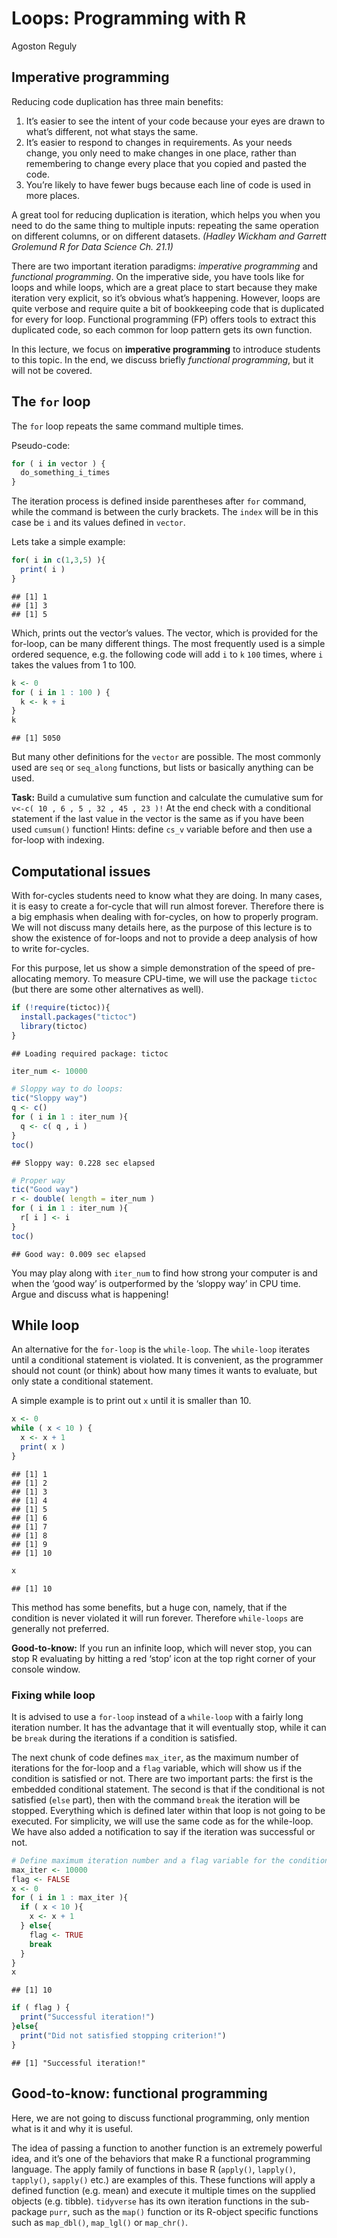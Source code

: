 Loops: Programming with R
================
Agoston Reguly

## Imperative programming

Reducing code duplication has three main benefits:

1.  It’s easier to see the intent of your code because your eyes are
    drawn to what’s different, not what stays the same.
2.  It’s easier to respond to changes in requirements. As your needs
    change, you only need to make changes in one place, rather than
    remembering to change every place that you copied and pasted the
    code.
3.  You’re likely to have fewer bugs because each line of code is used
    in more places.

A great tool for reducing duplication is iteration, which helps you when
you need to do the same thing to multiple inputs: repeating the same
operation on different columns, or on different datasets. *(Hadley
Wickham and Garrett Grolemund R for Data Science Ch. 21.1)*

There are two important iteration paradigms: *imperative programming*
and *functional programming*. On the imperative side, you have tools
like for loops and while loops, which are a great place to start because
they make iteration very explicit, so it’s obvious what’s happening.
However, loops are quite verbose and require quite a bit of bookkeeping
code that is duplicated for every for loop. Functional programming (FP)
offers tools to extract this duplicated code, so each common for loop
pattern gets its own function.

In this lecture, we focus on **imperative programming** to introduce
students to this topic. In the end, we discuss briefly *functional
programming*, but it will not be covered.

## The `for` loop

The `for` loop repeats the same command multiple times.

Pseudo-code:

``` r
for ( i in vector ) {
  do_something_i_times
}
```

The iteration process is defined inside parentheses after `for` command,
while the command is between the curly brackets. The `index` will be in
this case be `i` and its values defined in `vector`.

Lets take a simple example:

``` r
for( i in c(1,3,5) ){
  print( i )
}
```

    ## [1] 1
    ## [1] 3
    ## [1] 5

Which, prints out the vector’s values. The vector, which is provided for
the for-loop, can be many different things. The most frequently used is
a simple ordered sequence, e.g. the following code will add `i` to `k`
`100` times, where `i` takes the values from 1 to 100.

``` r
k <- 0
for ( i in 1 : 100 ) {
  k <- k + i
}
k
```

    ## [1] 5050

But many other definitions for the `vector` are possible. The most
commonly used are `seq` or `seq_along` functions, but lists or basically
anything can be used.

**Task:** Build a cumulative sum function and calculate the cumulative
sum for `v<-c( 10 , 6 , 5 , 32 , 45 , 23 )!` At the end check with a
conditional statement if the last value in the vector is the same as if
you have been used `cumsum()` function! Hints: define `cs_v` variable
before and then use a for-loop with indexing.

## Computational issues

With for-cycles students need to know what they are doing. In many
cases, it is easy to create a for-cycle that will run almost forever.
Therefore there is a big emphasis when dealing with for-cycles, on how
to properly program. We will not discuss many details here, as the
purpose of this lecture is to show the existence of for-loops and not to
provide a deep analysis of how to write for-cycles.

For this purpose, let us show a simple demonstration of the speed of
pre-allocating memory. To measure CPU-time, we will use the package
`tictoc` (but there are some other alternatives as well).

``` r
if (!require(tictoc)){
  install.packages("tictoc")
  library(tictoc)
}
```

    ## Loading required package: tictoc

``` r
iter_num <- 10000

# Sloppy way to do loops:
tic("Sloppy way")
q <- c()
for ( i in 1 : iter_num ){
  q <- c( q , i )
}
toc()
```

    ## Sloppy way: 0.228 sec elapsed

``` r
# Proper way
tic("Good way")
r <- double( length = iter_num )
for ( i in 1 : iter_num ){
  r[ i ] <- i
}
toc()
```

    ## Good way: 0.009 sec elapsed

You may play along with `iter_num` to find how strong your computer is
and when the ‘good way’ is outperformed by the ‘sloppy way’ in CPU time.
Argue and discuss what is happening!

## While loop

An alternative for the `for-loop` is the `while-loop`. The `while-loop`
iterates until a conditional statement is violated. It is convenient, as
the programmer should not count (or think) about how many times it wants
to evaluate, but only state a conditional statement.

A simple example is to print out `x` until it is smaller than 10.

``` r
x <- 0
while ( x < 10 ) {
  x <- x + 1
  print( x )
}
```

    ## [1] 1
    ## [1] 2
    ## [1] 3
    ## [1] 4
    ## [1] 5
    ## [1] 6
    ## [1] 7
    ## [1] 8
    ## [1] 9
    ## [1] 10

``` r
x
```

    ## [1] 10

This method has some benefits, but a huge con, namely, that if the
condition is never violated it will run forever. Therefore `while-loops`
are generally not preferred.

**Good-to-know:** If you run an infinite loop, which will never stop,
you can stop R evaluating by hitting a red ‘stop’ icon at the top right
corner of your console window.

### Fixing while loop

It is advised to use a `for-loop` instead of a `while-loop` with a
fairly long iteration number. It has the advantage that it will
eventually stop, while it can be `break` during the iterations if a
condition is satisfied.

The next chunk of code defines `max_iter`, as the maximum number of
iterations for the for-loop and a `flag` variable, which will show us if
the condition is satisfied or not. There are two important parts: the
first is the embedded conditional statement. The second is that if the
conditional is not satisfied (`else` part), then with the command
`break` the iteration will be stopped. Everything which is defined later
within that loop is not going to be executed. For simplicity, we will
use the same code as for the while-loop. We have also added a
notification to say if the iteration was successful or not.

``` r
# Define maximum iteration number and a flag variable for the condition
max_iter <- 10000
flag <- FALSE
x <- 0
for ( i in 1 : max_iter ){
  if ( x < 10 ){
    x <- x + 1 
  } else{
    flag <- TRUE
    break
  }
}
x
```

    ## [1] 10

``` r
if ( flag ) {
  print("Successful iteration!")
}else{
  print("Did not satisfied stopping criterion!")
}
```

    ## [1] "Successful iteration!"

## Good-to-know: functional programming

Here, we are not going to discuss functional programming, only mention
what is it and why it is useful.

The idea of passing a function to another function is an extremely
powerful idea, and it’s one of the behaviors that make R a functional
programming language. The apply family of functions in base R
(`apply()`, `lapply()`, `tapply()`, `sapply()` etc.) are examples of
this. These functions will apply a defined function (e.g. mean) and
execute it multiple times on the supplied objects (e.g. tibble).
`tidyverse` has its own iteration functions in the sub-package `purr`,
such as the `map()` function or its R-object specific functions such as
`map_dbl()`, `map_lgl()` or `map_chr()`.
